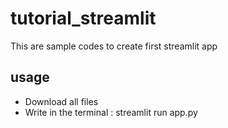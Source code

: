 # tutorial_streamlit
This are sample codes to create first streamlit app


## usage

* Download all files
* Write in the terminal : streamlit run app.py
